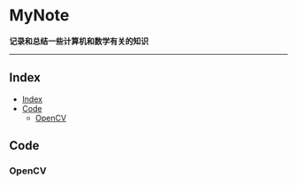 # MyNote

**记录和总结一些计算机和数学有关的知识** 

---------------------

## Index

- [Index](#index)
- [Code](#code)
  - [OpenCV](#opencv)

## Code

### OpenCV
